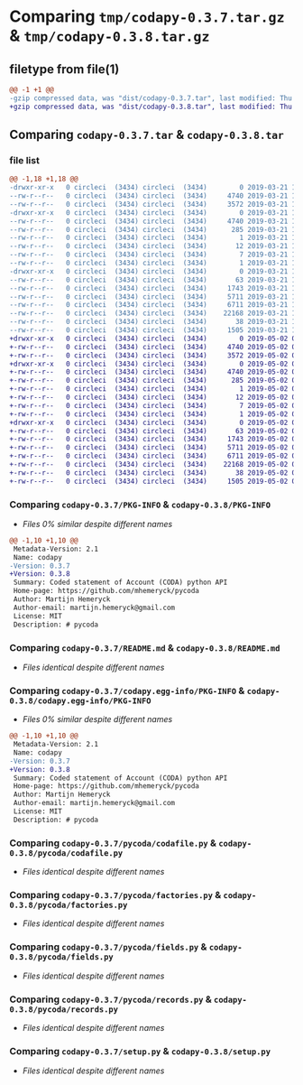 # Comparing `tmp/codapy-0.3.7.tar.gz` & `tmp/codapy-0.3.8.tar.gz`

## filetype from file(1)

```diff
@@ -1 +1 @@
-gzip compressed data, was "dist/codapy-0.3.7.tar", last modified: Thu Mar 21 19:41:01 2019, max compression
+gzip compressed data, was "dist/codapy-0.3.8.tar", last modified: Thu May  2 08:17:08 2019, max compression
```

## Comparing `codapy-0.3.7.tar` & `codapy-0.3.8.tar`

### file list

```diff
@@ -1,18 +1,18 @@
-drwxr-xr-x   0 circleci  (3434) circleci  (3434)        0 2019-03-21 19:41:01.000000 codapy-0.3.7/
--rw-r--r--   0 circleci  (3434) circleci  (3434)     4740 2019-03-21 19:41:01.000000 codapy-0.3.7/PKG-INFO
--rw-r--r--   0 circleci  (3434) circleci  (3434)     3572 2019-03-21 19:40:51.000000 codapy-0.3.7/README.md
-drwxr-xr-x   0 circleci  (3434) circleci  (3434)        0 2019-03-21 19:41:01.000000 codapy-0.3.7/codapy.egg-info/
--rw-r--r--   0 circleci  (3434) circleci  (3434)     4740 2019-03-21 19:41:01.000000 codapy-0.3.7/codapy.egg-info/PKG-INFO
--rw-r--r--   0 circleci  (3434) circleci  (3434)      285 2019-03-21 19:41:01.000000 codapy-0.3.7/codapy.egg-info/SOURCES.txt
--rw-r--r--   0 circleci  (3434) circleci  (3434)        1 2019-03-21 19:41:01.000000 codapy-0.3.7/codapy.egg-info/dependency_links.txt
--rw-r--r--   0 circleci  (3434) circleci  (3434)       12 2019-03-21 19:41:01.000000 codapy-0.3.7/codapy.egg-info/requires.txt
--rw-r--r--   0 circleci  (3434) circleci  (3434)        7 2019-03-21 19:41:01.000000 codapy-0.3.7/codapy.egg-info/top_level.txt
--rw-r--r--   0 circleci  (3434) circleci  (3434)        1 2019-03-21 19:41:01.000000 codapy-0.3.7/codapy.egg-info/zip-safe
-drwxr-xr-x   0 circleci  (3434) circleci  (3434)        0 2019-03-21 19:41:01.000000 codapy-0.3.7/pycoda/
--rw-r--r--   0 circleci  (3434) circleci  (3434)       63 2019-03-21 19:40:51.000000 codapy-0.3.7/pycoda/__init__.py
--rw-r--r--   0 circleci  (3434) circleci  (3434)     1743 2019-03-21 19:40:51.000000 codapy-0.3.7/pycoda/codafile.py
--rw-r--r--   0 circleci  (3434) circleci  (3434)     5711 2019-03-21 19:40:51.000000 codapy-0.3.7/pycoda/factories.py
--rw-r--r--   0 circleci  (3434) circleci  (3434)     6711 2019-03-21 19:40:51.000000 codapy-0.3.7/pycoda/fields.py
--rw-r--r--   0 circleci  (3434) circleci  (3434)    22168 2019-03-21 19:40:51.000000 codapy-0.3.7/pycoda/records.py
--rw-r--r--   0 circleci  (3434) circleci  (3434)       38 2019-03-21 19:41:01.000000 codapy-0.3.7/setup.cfg
--rw-r--r--   0 circleci  (3434) circleci  (3434)     1505 2019-03-21 19:40:51.000000 codapy-0.3.7/setup.py
+drwxr-xr-x   0 circleci  (3434) circleci  (3434)        0 2019-05-02 08:17:08.000000 codapy-0.3.8/
+-rw-r--r--   0 circleci  (3434) circleci  (3434)     4740 2019-05-02 08:17:08.000000 codapy-0.3.8/PKG-INFO
+-rw-r--r--   0 circleci  (3434) circleci  (3434)     3572 2019-05-02 08:16:54.000000 codapy-0.3.8/README.md
+drwxr-xr-x   0 circleci  (3434) circleci  (3434)        0 2019-05-02 08:17:08.000000 codapy-0.3.8/codapy.egg-info/
+-rw-r--r--   0 circleci  (3434) circleci  (3434)     4740 2019-05-02 08:17:08.000000 codapy-0.3.8/codapy.egg-info/PKG-INFO
+-rw-r--r--   0 circleci  (3434) circleci  (3434)      285 2019-05-02 08:17:08.000000 codapy-0.3.8/codapy.egg-info/SOURCES.txt
+-rw-r--r--   0 circleci  (3434) circleci  (3434)        1 2019-05-02 08:17:08.000000 codapy-0.3.8/codapy.egg-info/dependency_links.txt
+-rw-r--r--   0 circleci  (3434) circleci  (3434)       12 2019-05-02 08:17:08.000000 codapy-0.3.8/codapy.egg-info/requires.txt
+-rw-r--r--   0 circleci  (3434) circleci  (3434)        7 2019-05-02 08:17:08.000000 codapy-0.3.8/codapy.egg-info/top_level.txt
+-rw-r--r--   0 circleci  (3434) circleci  (3434)        1 2019-05-02 08:17:08.000000 codapy-0.3.8/codapy.egg-info/zip-safe
+drwxr-xr-x   0 circleci  (3434) circleci  (3434)        0 2019-05-02 08:17:08.000000 codapy-0.3.8/pycoda/
+-rw-r--r--   0 circleci  (3434) circleci  (3434)       63 2019-05-02 08:16:54.000000 codapy-0.3.8/pycoda/__init__.py
+-rw-r--r--   0 circleci  (3434) circleci  (3434)     1743 2019-05-02 08:16:54.000000 codapy-0.3.8/pycoda/codafile.py
+-rw-r--r--   0 circleci  (3434) circleci  (3434)     5711 2019-05-02 08:16:54.000000 codapy-0.3.8/pycoda/factories.py
+-rw-r--r--   0 circleci  (3434) circleci  (3434)     6711 2019-05-02 08:16:54.000000 codapy-0.3.8/pycoda/fields.py
+-rw-r--r--   0 circleci  (3434) circleci  (3434)    22168 2019-05-02 08:16:54.000000 codapy-0.3.8/pycoda/records.py
+-rw-r--r--   0 circleci  (3434) circleci  (3434)       38 2019-05-02 08:17:08.000000 codapy-0.3.8/setup.cfg
+-rw-r--r--   0 circleci  (3434) circleci  (3434)     1505 2019-05-02 08:16:54.000000 codapy-0.3.8/setup.py
```

### Comparing `codapy-0.3.7/PKG-INFO` & `codapy-0.3.8/PKG-INFO`

 * *Files 0% similar despite different names*

```diff
@@ -1,10 +1,10 @@
 Metadata-Version: 2.1
 Name: codapy
-Version: 0.3.7
+Version: 0.3.8
 Summary: Coded statement of Account (CODA) python API
 Home-page: https://github.com/mhemeryck/pycoda
 Author: Martijn Hemeryck
 Author-email: martijn.hemeryck@gmail.com
 License: MIT
 Description: # pycoda
```

### Comparing `codapy-0.3.7/README.md` & `codapy-0.3.8/README.md`

 * *Files identical despite different names*

### Comparing `codapy-0.3.7/codapy.egg-info/PKG-INFO` & `codapy-0.3.8/codapy.egg-info/PKG-INFO`

 * *Files 0% similar despite different names*

```diff
@@ -1,10 +1,10 @@
 Metadata-Version: 2.1
 Name: codapy
-Version: 0.3.7
+Version: 0.3.8
 Summary: Coded statement of Account (CODA) python API
 Home-page: https://github.com/mhemeryck/pycoda
 Author: Martijn Hemeryck
 Author-email: martijn.hemeryck@gmail.com
 License: MIT
 Description: # pycoda
```

### Comparing `codapy-0.3.7/pycoda/codafile.py` & `codapy-0.3.8/pycoda/codafile.py`

 * *Files identical despite different names*

### Comparing `codapy-0.3.7/pycoda/factories.py` & `codapy-0.3.8/pycoda/factories.py`

 * *Files identical despite different names*

### Comparing `codapy-0.3.7/pycoda/fields.py` & `codapy-0.3.8/pycoda/fields.py`

 * *Files identical despite different names*

### Comparing `codapy-0.3.7/pycoda/records.py` & `codapy-0.3.8/pycoda/records.py`

 * *Files identical despite different names*

### Comparing `codapy-0.3.7/setup.py` & `codapy-0.3.8/setup.py`

 * *Files identical despite different names*

